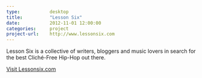 ```yaml
---
type:           desktop
title:          "Lesson Six"
date:           2012-11-01 12:00:00
categories:     project
project-url:    http://www.lessonsix.com
---
```


Lesson Six is a collective of writers, bloggers and music lovers in search for the best Cliché-Free Hip-Hop out there.

[Visit Lessonsix.com](http://www.lessonsix.com/)
